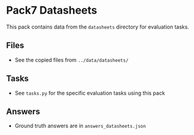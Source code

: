 # Pack7 Datasheets

This pack contains data from the `datasheets` directory for evaluation tasks.

## Files
- See the copied files from `../data/datasheets/`

## Tasks
- See `tasks.py` for the specific evaluation tasks using this pack

## Answers
- Ground truth answers are in `answers_datasheets.json`
